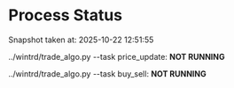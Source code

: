 # Process Status

Snapshot taken at: 2025-10-22 12:51:55

../wintrd/trade_algo.py --task price_update: **NOT RUNNING**

../wintrd/trade_algo.py --task buy_sell: **NOT RUNNING**

